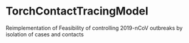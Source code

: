 # TorchContactTracingModel
Reimplementation of Feasibility of controlling 2019-nCoV outbreaks by isolation of cases and contacts
